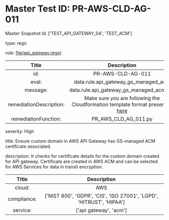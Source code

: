 



# Master Test ID: PR-AWS-CLD-AG-011


Master Snapshot Id: ['TEST_API_GATEWAY_04', 'TEST_ACM']

type: rego

rule: [file(api_gateway.rego)]  
  
  
  
  

|Title|Description|
| :---: | :---: |
|id: |PR-AWS-CLD-AG-011|
|eval: |data.rule.api_gateway_gs_managed_acm|
|message: |data.rule.api_gateway_gs_managed_acm_err|
|remediationDescription: |Make sure you are following the Cloudformation template format presented <a href='https://boto3.amazonaws.com/v1/documentation/api/latest/reference/services/apigateway.html#APIGateway.Client.get_domain_name' target='_blank'>here</a>|
|remediationFunction: |PR_AWS_CLD_AG_011.py|


severity: High

title: Ensure custom domain in AWS API Gateway has GS-managed ACM certificate associated.

description: It checks for certificate details for the custom domain created for API gateway. Certificate are created in AWS ACM and can be selected for AWS Services for data in transit encryption.  
  
  

|Title|Description|
| :---: | :---: |
|cloud: |AWS|
|compliance: |['NIST 800', 'GDPR', 'CIS', 'ISO 27001', 'LGPD', 'HITRUST', 'HIPAA']|
|service: |['api gateway', 'acm']|



[file(api_gateway.rego)]: https://github.com/prancer-io/prancer-compliance-test/tree/master/aws/cloud/api_gateway.rego
